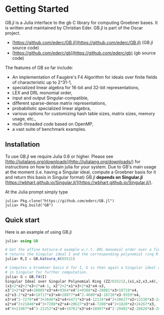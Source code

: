# Getting Started

GB.jl is a Julia interface to the gb C library for computing Groebner bases. It is written
and maintained by Christian Eder. GB.jl is part of the Oscar project.

- [https://github.com/ederc/GB.jl](https://github.com/ederc/GB.jl) (GB.jl source code)
- [https://github.com/ederc/gb](https://github.com/ederc/gb) (gb source code)

The features of GB so far include:

  - An implementation of Faug&egrave;re's F4 Algorithm for ideals over finite fields of characteristic up to 2^31-1,
  - specialized linear algebra for 16-bit and 32-bit representations,
  - LEX and DRL monomial order,
  - input and output Singular-compatible,
  - different sparse-dense matrix representations,
  - probabilistic specialized linear algebra,
  - various options for customizing hash table sizes, matrix sizes, memory usage, etc.,
  - multi-threaded code based on OpenMP,
  - a vast suite of benchmark examples.

## Installation

To use GB.jl we require Julia 0.6 or higher. Please see
[http://julialang.org/downloads](http://julialang.org/downloads/) for instructions on
how to obtain julia for your system. Due to GB's main usage at the moment
(i.e. having a Singular ideal, compute a Groebner basis for it and return this basis in Singular format)
GB.jl **depends on Singular.jl** [https://wbhart.github.io/Singular.jl/](https://wbhart.github.io/Singular.jl/).

At the Julia prompt simply type

```
julia> Pkg.clone("https://github.com/ederc/GB.jl")
julia> Pkg.build("GB")
```

## Quick start

Here is an example of using GB.jl

```julia
julia> using GB

# Get the affine katsura-4 example w.r.t. DRL monomial order over a field of characteristic 65521:
# returns the Singular ideal I and the corresponding polynomial ring R.
julia> R,I = GB.katsura_4(65521)

# Computes a Groebner basis G for I, G is then again a Singular ideal and can be handled
# in Singular for further computation.
julia> G = GB.f4(I)
Singular Ideal over Singular Polynomial Ring (ZZ/65521),(x1,x2,x3,x4),(dp(4),C) with generators
(x1+2*x2+2*x3+2*x4-1, x2^2+2*x1*x3+2*x2*x4-x3,
x3^2+2*x2*x4+28085*x3*x4+9364*x4^2+9360*x2-28081*x3+18719*x4,
x2*x3-2*x2*x4+18717*x3*x4+28077*x4^2-4680*x2-18720*x3-9359*x4,
x3*x4^2-7279*x4^3+3640*x2*x4+6471*x3*x4-12134*x4^2+20627*x2+12538*x3-24267*x4,
x2*x4^2+21840*x4^3+7280*x2*x4+20627*x3*x4-7280*x4^2+1820*x2+24267*x3,
x4^4+21987*x4^3-21252*x2*x4+19761*x3*x4+18997*x4^2-29482*x2-28620*x3-28189*x4)
```
